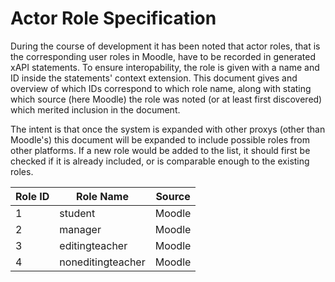 Actor Role Specification
===============================

During the course of development it has been noted that actor roles, that is the corresponding user roles in Moodle, have to be recorded in generated xAPI statements.
To ensure interopability, the role is given with a name and ID inside the statements' context extension.
This document gives and overview of which IDs correspond to which role name, along with stating which source (here Moodle) the role was noted (or at least first discovered)
which merited inclusion in the document.

The intent is that once the system is expanded with other proxys (other than Moodle's) this document will be expanded to include possible roles from other platforms. If a new role would be added to the list, it should first be checked if it is already included, or is comparable enough to the existing roles.

| Role ID | Role Name | Source |
| ------- | --------- | ------ |
| 1 | student | Moodle |
| 2 | manager | Moodle |
| 3 | editingteacher | Moodle |
| 4 | noneditingteacher | Moodle |

